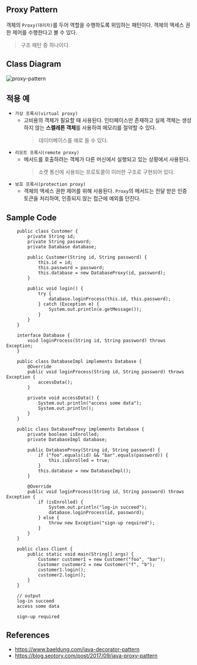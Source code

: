 ## Proxy Pattern
객체의 `Proxy(대리자)`를 두어 역할을 수행하도록 위임하는 패턴이다. 객체의 액세스 권한 제어를 수행한다고 볼 수 있다.
> 구조 패턴 중 하나이다.

## Class Diagram
![proxy-pattern](https://user-images.githubusercontent.com/28993371/59838572-1ba3cb80-938a-11e9-813b-5301dbd559f8.png)

## 적용 예
- `가상 프록시(virtual proxy)`
    - 고비용의 객체가 필요할 때 사용된다. 인터페이스만 존재하고 실제 객체는 생성하지 않는 **스켈레톤 객체**를 사용하여 메모리를 절약할 수 있다.
        > 데이터베이스를 예로 들 수 있다.
- `리모트 프록시(remote proxy)`
    - 메서드를 호출하려는 객체가 다른 머신에서 실행되고 있는 상황에서 사용된다.
        > 소캣 통신에 사용되는 프로토콜이 이러한 구조로 구현되어 있다.
- `보호 프록시(protection proxy)`
    - 객체의 액세스 권한 제어를 위해 사용된다. `Proxy`의 메서드는 전달 받은 인증 토큰을 처리하여, 인증되지 않는 접근에 예외를 던진다.

## Sample Code
~~~
    public class Customer {
        private String id;
        private String password;
        private Database database;
    
        public Customer(String id, String password) {
            this.id = id;
            this.password = password;
            this.database = new DatabaseProxy(id, password);
        }
    
        public void login() {
            try {
                database.loginProcess(this.id, this.password);
            } catch (Exception e) {
                System.out.println(e.getMessage());
            }
        }
    }
    
    interface Database {
        void loginProcess(String id, String password) throws Exception;
    }
    
    public class DatabaseImpl implements Database {
        @Override
        public void loginProcess(String id, String password) throws Exception {
            accessData();
        }
    
        private void accessData() {
            System.out.println("access some data");
            System.out.println();
        }
    }

    public class DatabaseProxy implements Database {
        private boolean isEnrolled;
        private DatabaseImpl database;
    
        public DatabaseProxy(String id, String password) {
            if ("foo".equals(id) && "bar".equals(password)) {
                this.isEnrolled = true;
            }
            this.database = new DatabaseImpl();
        }
    
        @Override
        public void loginProcess(String id, String password) throws Exception {
            if (isEnrolled) {
                System.out.println("log-in succeed");
                database.loginProcess(id, password);
            } else {
                throw new Exception("sign-up required");
            }
        }
    }

    public class Client {
        public static void main(String[] args) {
            Customer customer1 = new Customer("foo", "bar");
            Customer customer2 = new Customer("f", "b");
            customer1.login();
            customer2.login();
        }
    }

    // output
    log-in succeed
    access some data
    
    sign-up required
~~~

## References
- https://www.baeldung.com/java-decorator-pattern
- https://blog.seotory.com/post/2017/09/java-proxy-pattern
